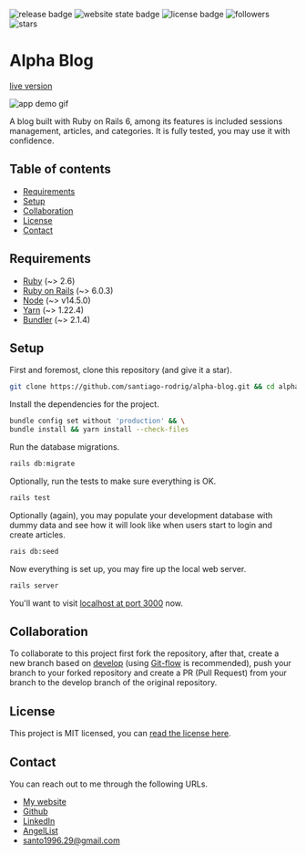 ![release badge](https://img.shields.io/github/v/release/santiago-rodrig/alpha-blog)
![website state badge](https://img.shields.io/website?down_color=lightgrey&down_message=offline&up_color=green&up_message=online&url=https%3A%2F%2Fsrodrig-alpha-blog.herokuapp.com)
![license badge](https://img.shields.io/github/license/santiago-rodrig/alpha-blog)
![followers](https://img.shields.io/github/followers/santiago-rodrig?style=social)
![stars](https://img.shields.io/github/stars/santiago-rodrig/alpha-blog?style=social)

# Alpha Blog

[live version](https://srodrig-alpha-blog.herokuapp.com/)

![app demo gif](./doc/demo.gif)

A blog built with Ruby on Rails 6, among its features is included
sessions management, articles, and categories. It is fully tested, you may
use it with confidence.

## Table of contents

- [Requirements](https://github.com/santiago-rodrig/alpha-blog#requirements)
- [Setup](https://github.com/santiago-rodrig/alpha-blog#setup)
- [Collaboration](https://github.com/santiago-rodrig/alpha-blog#collaboration)
- [License](https://github.com/santiago-rodrig/alpha-blog#license)
- [Contact](https://github.com/santiago-rodrig/alpha-blog#contact)


## Requirements

- [Ruby](https://www.ruby-lang.org/en/) (~> 2.6)
- [Ruby on Rails](https://rubyonrails.org/) (~> 6.0.3)
- [Node](https://nodejs.org/en/) (~> v14.5.0)
- [Yarn](https://yarnpkg.com/getting-started/install) (~> 1.22.4)
- [Bundler](https://github.com/rubygems/rubygems/tree/master/bundler) (~> 2.1.4)

## Setup

First and foremost, clone this repository (and give it a star).

```sh
git clone https://github.com/santiago-rodrig/alpha-blog.git && cd alpha-blog
```

Install the dependencies for the project.

```sh
bundle config set without 'production' && \
bundle install && yarn install --check-files
```

Run the database migrations.

```sh
rails db:migrate
```

Optionally, run the tests to make sure everything is OK.

```sh
rails test
```

Optionally (again), you may populate your development database with
dummy data and see how it will look like when users start to login and
create articles.

```sh
rais db:seed
```

Now everything is set up, you may fire up the local web server.

```sh
rails server
```

You'll want to visit [localhost at port 3000](http://localhost:3000) now.

## Collaboration

To collaborate to this project first fork the repository, after that, create a new branch based
on [develop](https://github.com/santiago-rodrig/alpha-blog/tree/develop)
(using [Git-flow](https://nvie.com/posts/a-successful-git-branching-model/)
is recommended), push your branch to your forked repository and create a PR (Pull Request)
from your branch to the develop branch of the original repository.

## License

This project is MIT licensed, you can [read the license here](./LICENSE).

## Contact

You can reach out to me through the following URLs.

- [My website](https://santiagorodriguez.dev)
- [Github](https://github.com/santiago-rodrig)
- [LinkedIn](https://www.linkedin.com/in/santiago-andres-rodriguez-marquez/)
- [AngelList](https://angel.co/u/santiago-andres-rodriguez-marquez)
- [santo1996.29@gmail.com](mailto:santo1996.29@gmail.com)
